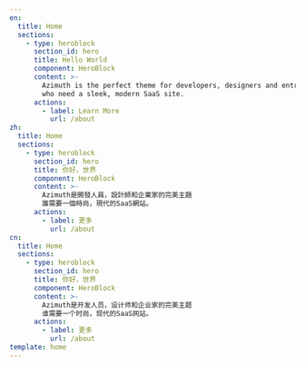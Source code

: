 ```yaml
---
en:
  title: Home
  sections:
    - type: heroblock
      section_id: hero
      title: Hello World
      component: HeroBlock
      content: >-
        Azimuth is the perfect theme for developers, designers and entrepreneurs
        who need a sleek, modern SaaS site. 
      actions:
        - label: Learn More
          url: /about
zh:
  title: Home
  sections:
    - type: heroblock
      section_id: hero
      title: 你好，世界
      component: HeroBlock
      content: >-
        Azimuth是開發人員，設計師和企業家的完美主題
        誰需要一個時尚，現代的SaaS網站。
      actions:
        - label: 更多
          url: /about
cn:
  title: Home
  sections:
    - type: heroblock
      section_id: hero
      title: 你好，世界
      component: HeroBlock
      content: >-
        Azimuth是开发人员，设计师和企业家的完美主题
        谁需要一个时尚，现代的SaaS网站。
      actions:
        - label: 更多
          url: /about
template: home
---
```

